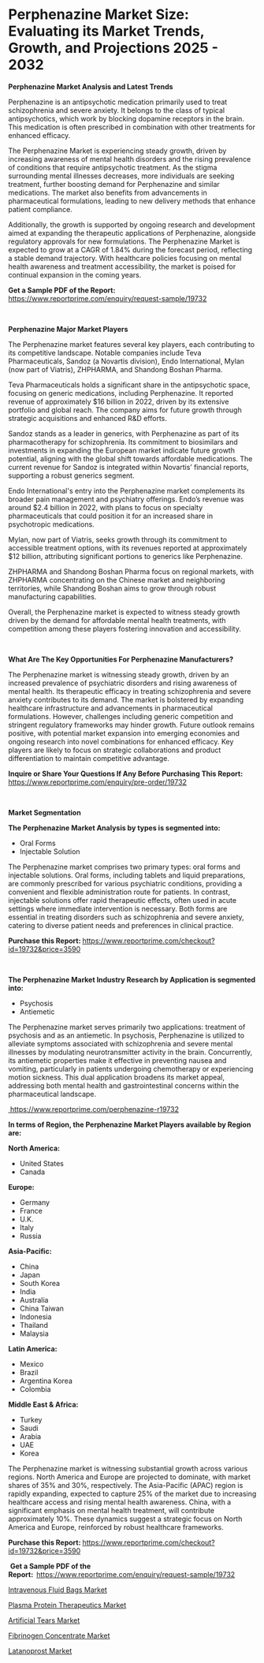 <p><h1>Perphenazine Market Size: Evaluating its Market Trends, Growth, and Projections 2025 - 2032</h1></p><p><strong>Perphenazine Market Analysis and Latest Trends</strong></p>
<p><p>Perphenazine is an antipsychotic medication primarily used to treat schizophrenia and severe anxiety. It belongs to the class of typical antipsychotics, which work by blocking dopamine receptors in the brain. This medication is often prescribed in combination with other treatments for enhanced efficacy.</p><p>The Perphenazine Market is experiencing steady growth, driven by increasing awareness of mental health disorders and the rising prevalence of conditions that require antipsychotic treatment. As the stigma surrounding mental illnesses decreases, more individuals are seeking treatment, further boosting demand for Perphenazine and similar medications. The market also benefits from advancements in pharmaceutical formulations, leading to new delivery methods that enhance patient compliance.</p><p>Additionally, the growth is supported by ongoing research and development aimed at expanding the therapeutic applications of Perphenazine, alongside regulatory approvals for new formulations. The Perphenazine Market is expected to grow at a CAGR of 1.84% during the forecast period, reflecting a stable demand trajectory. With healthcare policies focusing on mental health awareness and treatment accessibility, the market is poised for continual expansion in the coming years.</p></p>
<p><strong>Get a Sample PDF of the Report:&nbsp;</strong> <a href="https://www.reportprime.com/enquiry/request-sample/19732?utm_campaign=2114&utm_medium=2&utm_source=Github&utm_content=ia&utm_term=20032025&utm_id=perphenazine">https://www.reportprime.com/enquiry/request-sample/19732</a></p>
<p>&nbsp;</p>
<p><strong>Perphenazine Major Market Players</strong></p>
<p><p>The Perphenazine market features several key players, each contributing to its competitive landscape. Notable companies include Teva Pharmaceuticals, Sandoz (a Novartis division), Endo International, Mylan (now part of Viatris), ZHPHARMA, and Shandong Boshan Pharma. </p><p>Teva Pharmaceuticals holds a significant share in the antipsychotic space, focusing on generic medications, including Perphenazine. It reported revenue of approximately $16 billion in 2022, driven by its extensive portfolio and global reach. The company aims for future growth through strategic acquisitions and enhanced R&D efforts.</p><p>Sandoz stands as a leader in generics, with Perphenazine as part of its pharmacotherapy for schizophrenia. Its commitment to biosimilars and investments in expanding the European market indicate future growth potential, aligning with the global shift towards affordable medications. The current revenue for Sandoz is integrated within Novartis’ financial reports, supporting a robust generics segment.</p><p>Endo International's entry into the Perphenazine market complements its broader pain management and psychiatry offerings. Endo’s revenue was around $2.4 billion in 2022, with plans to focus on specialty pharmaceuticals that could position it for an increased share in psychotropic medications.</p><p>Mylan, now part of Viatris, seeks growth through its commitment to accessible treatment options, with its revenues reported at approximately $12 billion, attributing significant portions to generics like Perphenazine.</p><p>ZHPHARMA and Shandong Boshan Pharma focus on regional markets, with ZHPHARMA concentrating on the Chinese market and neighboring territories, while Shandong Boshan aims to grow through robust manufacturing capabilities.</p><p>Overall, the Perphenazine market is expected to witness steady growth driven by the demand for affordable mental health treatments, with competition among these players fostering innovation and accessibility.</p></p>
<p>&nbsp;</p>
<p><strong>What Are The Key Opportunities For Perphenazine Manufacturers?</strong></p>
<p><p>The Perphenazine market is witnessing steady growth, driven by an increased prevalence of psychiatric disorders and rising awareness of mental health. Its therapeutic efficacy in treating schizophrenia and severe anxiety contributes to its demand. The market is bolstered by expanding healthcare infrastructure and advancements in pharmaceutical formulations. However, challenges including generic competition and stringent regulatory frameworks may hinder growth. Future outlook remains positive, with potential market expansion into emerging economies and ongoing research into novel combinations for enhanced efficacy. Key players are likely to focus on strategic collaborations and product differentiation to maintain competitive advantage.</p></p>
<p><strong>Inquire or Share Your Questions If Any Before Purchasing This Report:</strong> <a href="https://www.reportprime.com/enquiry/pre-order/19732?utm_campaign=2114&utm_medium=2&utm_source=Github&utm_content=ia&utm_term=20032025&utm_id=perphenazine">https://www.reportprime.com/enquiry/pre-order/19732</a></p>
<p>&nbsp;</p>
<p><strong>Market Segmentation</strong></p>
<p><strong>The Perphenazine Market Analysis by types is segmented into:</strong></p>
<p><ul><li>Oral Forms</li><li>Injectable Solution</li></ul></p>
<p><p>The Perphenazine market comprises two primary types: oral forms and injectable solutions. Oral forms, including tablets and liquid preparations, are commonly prescribed for various psychiatric conditions, providing a convenient and flexible administration route for patients. In contrast, injectable solutions offer rapid therapeutic effects, often used in acute settings where immediate intervention is necessary. Both forms are essential in treating disorders such as schizophrenia and severe anxiety, catering to diverse patient needs and preferences in clinical practice.</p></p>
<p><strong>Purchase this Report:&nbsp;</strong><a href="https://www.reportprime.com/checkout?id=19732&price=3590&utm_campaign=2114&utm_medium=2&utm_source=Github&utm_content=ia&utm_term=20032025&utm_id=perphenazine">https://www.reportprime.com/checkout?id=19732&price=3590</a></p>
<p>&nbsp;</p>
<p><strong>The Perphenazine Market Industry Research by Application is segmented into:</strong></p>
<p><ul><li>Psychosis</li><li>Antiemetic</li></ul></p>
<p><p>The Perphenazine market serves primarily two applications: treatment of psychosis and as an antiemetic. In psychosis, Perphenazine is utilized to alleviate symptoms associated with schizophrenia and severe mental illnesses by modulating neurotransmitter activity in the brain. Concurrently, its antiemetic properties make it effective in preventing nausea and vomiting, particularly in patients undergoing chemotherapy or experiencing motion sickness. This dual application broadens its market appeal, addressing both mental health and gastrointestinal concerns within the pharmaceutical landscape.</p></p>
<p><a href="https://www.reportprime.com/perphenazine-r19732?utm_campaign=2114&utm_medium=2&utm_source=Github&utm_content=ia&utm_term=20032025&utm_id=perphenazine">&nbsp;https://www.reportprime.com/perphenazine-r19732</a></p>
<p><strong>In terms of Region, the Perphenazine Market Players available by Region are:</strong></p>
<p>
    <p> <strong> North America: </strong>
        <ul>
            <li>United States</li>
            <li>Canada</li>
        </ul>
        </p> 
    <p> <strong> Europe: </strong>
        <ul>
            <li>Germany</li>
            <li>France</li>
            <li>U.K.</li>
            <li>Italy</li>
            <li>Russia</li>
        </ul>
        </p> 
    <p> <strong> Asia-Pacific: </strong>
        <ul>
            <li>China</li>
            <li>Japan</li>
            <li>South Korea</li>
            <li>India</li>
            <li>Australia</li>
            <li>China Taiwan</li>
            <li>Indonesia</li>
            <li>Thailand</li>
            <li>Malaysia</li>
        </ul>
        </p> 
    <p> <strong> Latin America: </strong>
        <ul>
            <li>Mexico</li>
            <li>Brazil</li>
            <li>Argentina Korea</li>
            <li>Colombia</li>
        </ul>
        </p> 
    <p> <strong> Middle East & Africa: </strong>
        <ul>
            <li>Turkey</li>
            <li>Saudi</li>
            <li>Arabia</li>
            <li>UAE</li>
            <li>Korea</li>
        </ul>
    </p>
    </p>
<p><p>The Perphenazine market is witnessing substantial growth across various regions. North America and Europe are projected to dominate, with market shares of 35% and 30%, respectively. The Asia-Pacific (APAC) region is rapidly expanding, expected to capture 25% of the market due to increasing healthcare access and rising mental health awareness. China, with a significant emphasis on mental health treatment, will contribute approximately 10%. These dynamics suggest a strategic focus on North America and Europe, reinforced by robust healthcare frameworks.</p></p>
<p><strong>Purchase this Report: </strong><a href="https://www.reportprime.com/checkout?id=19732&price=3590&utm_campaign=2114&utm_medium=2&utm_source=Github&utm_content=ia&utm_term=20032025&utm_id=perphenazine">https://www.reportprime.com/checkout?id=19732&price=3590</a></p>
<p>&nbsp;<strong>Get a Sample PDF of the Report:&nbsp;&nbsp;</strong><a href="https://www.reportprime.com/enquiry/request-sample/19732?utm_campaign=2114&utm_medium=2&utm_source=Github&utm_content=ia&utm_term=20032025&utm_id=perphenazine">https://www.reportprime.com/enquiry/request-sample/19732</a></p>
<p><strong></strong></p>
<p><p><a href="https://github.com/sentoljinqiu/Market-Research-Report-List-1/blob/main/intravenous-fluid-bags-market.md?utm_campaign=2114&utm_medium=2&utm_source=Github&utm_content=ia&utm_term=20032025&utm_id=perphenazine">Intravenous Fluid Bags Market</a></p><p><a href="https://github.com/saribuissawi/Market-Research-Report-List-1/blob/main/plasma-protein-therapeutics-market.md?utm_campaign=2114&utm_medium=2&utm_source=Github&utm_content=ia&utm_term=20032025&utm_id=perphenazine">Plasma Protein Therapeutics Market</a></p><p><a href="https://github.com/furnoirons9e/Market-Research-Report-List-1/blob/main/artificial-tears-market.md?utm_campaign=2114&utm_medium=2&utm_source=Github&utm_content=ia&utm_term=20032025&utm_id=perphenazine">Artificial Tears Market</a></p><p><a href="https://github.com/foddekampo/Market-Research-Report-List-1/blob/main/fibrinogen-concentrate-market.md?utm_campaign=2114&utm_medium=2&utm_source=Github&utm_content=ia&utm_term=20032025&utm_id=perphenazine">Fibrinogen Concentrate Market</a></p><p><a href="https://github.com/vandelmanize/Market-Research-Report-List-1/blob/main/latanoprost-market.md?utm_campaign=2114&utm_medium=2&utm_source=Github&utm_content=ia&utm_term=20032025&utm_id=perphenazine">Latanoprost Market</a></p></p>